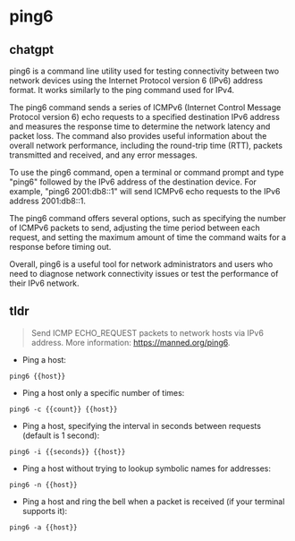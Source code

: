# ping6 
## chatgpt 
ping6 is a command line utility used for testing connectivity between two network devices using the Internet Protocol version 6 (IPv6) address format. It works similarly to the ping command used for IPv4.

The ping6 command sends a series of ICMPv6 (Internet Control Message Protocol version 6) echo requests to a specified destination IPv6 address and measures the response time to determine the network latency and packet loss. The command also provides useful information about the overall network performance, including the round-trip time (RTT), packets transmitted and received, and any error messages.

To use the ping6 command, open a terminal or command prompt and type "ping6" followed by the IPv6 address of the destination device. For example, "ping6 2001:db8::1" will send ICMPv6 echo requests to the IPv6 address 2001:db8::1.

The ping6 command offers several options, such as specifying the number of ICMPv6 packets to send, adjusting the time period between each request, and setting the maximum amount of time the command waits for a response before timing out.

Overall, ping6 is a useful tool for network administrators and users who need to diagnose network connectivity issues or test the performance of their IPv6 network. 

## tldr 
 
> Send ICMP ECHO_REQUEST packets to network hosts via IPv6 address.
> More information: <https://manned.org/ping6>.

- Ping a host:

`ping6 {{host}}`

- Ping a host only a specific number of times:

`ping6 -c {{count}} {{host}}`

- Ping a host, specifying the interval in seconds between requests (default is 1 second):

`ping6 -i {{seconds}} {{host}}`

- Ping a host without trying to lookup symbolic names for addresses:

`ping6 -n {{host}}`

- Ping a host and ring the bell when a packet is received (if your terminal supports it):

`ping6 -a {{host}}`
